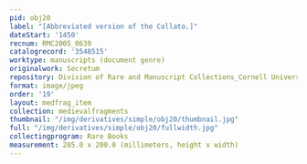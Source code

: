 ```yaml
---
pid: obj20
label: "[Abbreviated version of the Collato.]"
dateStart: '1450'
recnum: RMC2005_0639
catalogrecord: '3548515'
worktype: manuscripts (document genre)
originalwork: Secretum
repository: Division of Rare and Manuscript Collections_Cornell University Library
format: image/jpeg
order: '19'
layout: medfrag_item
collection: medievalfragments
thumbnail: "/img/derivatives/simple/obj20/thumbnail.jpg"
full: "/img/derivatives/simple/obj20/fullwidth.jpg"
collectingprogram: Rare Books
measurement: 285.0 x 200.0 (millimeters, height x width)
---
```

